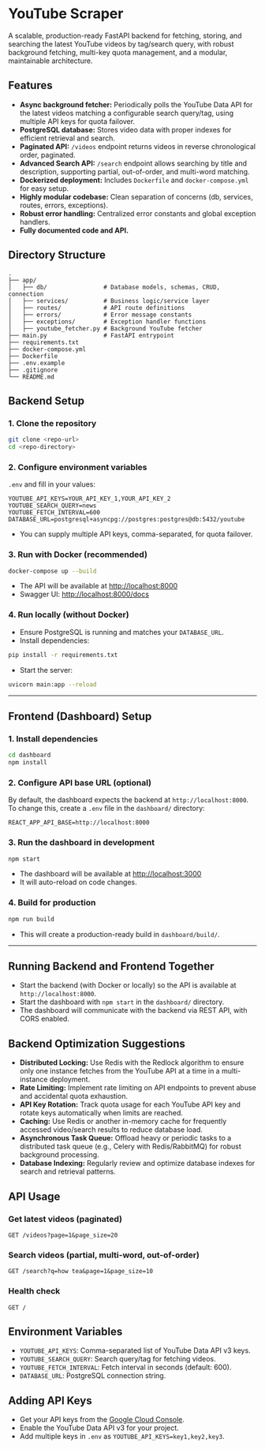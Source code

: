 # YouTube Scraper

A scalable, production-ready FastAPI backend for fetching, storing, and searching the latest YouTube videos by tag/search query, with robust background fetching, multi-key quota management, and a modular, maintainable architecture.

## Features

- **Async background fetcher:** Periodically polls the YouTube Data API for the latest videos matching a configurable search query/tag, using multiple API keys for quota failover.
- **PostgreSQL database:** Stores video data with proper indexes for efficient retrieval and search.
- **Paginated API:** `/videos` endpoint returns videos in reverse chronological order, paginated.
- **Advanced Search API:** `/search` endpoint allows searching by title and description, supporting partial, out-of-order, and multi-word matching.
- **Dockerized deployment:** Includes `Dockerfile` and `docker-compose.yml` for easy setup.
- **Highly modular codebase:** Clean separation of concerns (db, services, routes, errors, exceptions).
- **Robust error handling:** Centralized error constants and global exception handlers.
- **Fully documented code and API.**

## Directory Structure

```
.
├── app/
│   ├── db/                # Database models, schemas, CRUD, connection
│   ├── services/          # Business logic/service layer
│   ├── routes/            # API route definitions
│   ├── errors/            # Error message constants
│   ├── exceptions/        # Exception handler functions
│   ├── youtube_fetcher.py # Background YouTube fetcher
├── main.py                # FastAPI entrypoint
├── requirements.txt
├── docker-compose.yml
├── Dockerfile
├── .env.example
├── .gitignore
└── README.md
```

## Backend Setup

### 1. Clone the repository

```bash
git clone <repo-url>
cd <repo-directory>
```

### 2. Configure environment variables

`.env` and fill in your values:

```env
YOUTUBE_API_KEYS=YOUR_API_KEY_1,YOUR_API_KEY_2
YOUTUBE_SEARCH_QUERY=news
YOUTUBE_FETCH_INTERVAL=600
DATABASE_URL=postgresql+asyncpg://postgres:postgres@db:5432/youtube
```

- You can supply multiple API keys, comma-separated, for quota failover.

### 3. Run with Docker (recommended)

```bash
docker-compose up --build
```

- The API will be available at [http://localhost:8000](http://localhost:8000)
- Swagger UI: [http://localhost:8000/docs](http://localhost:8000/docs)

### 4. Run locally (without Docker)

- Ensure PostgreSQL is running and matches your `DATABASE_URL`.
- Install dependencies:

```bash
pip install -r requirements.txt
```

- Start the server:

```bash
uvicorn main:app --reload
```

---

## Frontend (Dashboard) Setup

### 1. Install dependencies

```bash
cd dashboard
npm install
```

### 2. Configure API base URL (optional)

By default, the dashboard expects the backend at `http://localhost:8000`.  
To change this, create a `.env` file in the `dashboard/` directory:

```
REACT_APP_API_BASE=http://localhost:8000
```

### 3. Run the dashboard in development

```bash
npm start
```

- The dashboard will be available at [http://localhost:3000](http://localhost:3000)
- It will auto-reload on code changes.

### 4. Build for production

```bash
npm run build
```

- This will create a production-ready build in `dashboard/build/`.

---

## Running Backend and Frontend Together

- Start the backend (with Docker or locally) so the API is available at `http://localhost:8000`.
- Start the dashboard with `npm start` in the `dashboard/` directory.
- The dashboard will communicate with the backend via REST API, with CORS enabled.


## Backend Optimization Suggestions

- **Distributed Locking:** Use Redis with the Redlock algorithm to ensure only one instance fetches from the YouTube API at a time in a multi-instance deployment.
- **Rate Limiting:** Implement rate limiting on API endpoints to prevent abuse and accidental quota exhaustion.
- **API Key Rotation:** Track quota usage for each YouTube API key and rotate keys automatically when limits are reached.
- **Caching:** Use Redis or another in-memory cache for frequently accessed video/search results to reduce database load.
- **Asynchronous Task Queue:** Offload heavy or periodic tasks to a distributed task queue (e.g., Celery with Redis/RabbitMQ) for robust background processing.
- **Database Indexing:** Regularly review and optimize database indexes for search and retrieval patterns.


## API Usage

### Get latest videos (paginated)

```
GET /videos?page=1&page_size=20
```

### Search videos (partial, multi-word, out-of-order)

```
GET /search?q=how tea&page=1&page_size=10
```

### Health check

```
GET /
```

## Environment Variables

- `YOUTUBE_API_KEYS`: Comma-separated list of YouTube Data API v3 keys.
- `YOUTUBE_SEARCH_QUERY`: Search query/tag for fetching videos.
- `YOUTUBE_FETCH_INTERVAL`: Fetch interval in seconds (default: 600).
- `DATABASE_URL`: PostgreSQL connection string.

## Adding API Keys

- Get your API keys from the [Google Cloud Console](https://console.cloud.google.com/).
- Enable the YouTube Data API v3 for your project.
- Add multiple keys in `.env` as `YOUTUBE_API_KEYS=key1,key2,key3`.
